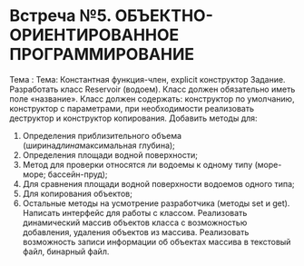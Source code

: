 # Встреча №5. ОБЪЕКТНО-ОРИЕНТИРОВАННОЕ ПРОГРАММИРОВАНИЕ
Тема : Тема: Константная функция-член, explicit конструктор
Задание.
Разработать класс Reservoir (водоем). Класс должен обязательно иметь поле «название». Класс должен содержать:
конструктор по умолчанию, конструктор с параметрами,
при необходимости реализовать деструктор и конструктор копирования.
Добавить методы для:
1. Определения приблизительного объема (ширина*длина*максимальная глубина);
2. Определения площади водной поверхности;
3. Метод для проверки относятся ли водоемы к одному
типу (море-море; бассейн-пруд);
4. Для сравнения площади водной поверхности водоемов
одного типа;
5. Для копирования объектов;
6. Остальные методы на усмотрение разработчика (методы set и get).
Написать интерфейс для работы с классом. Реализовать
динамический массив объектов класса с возможностью
добавления, удаления объектов из массива. Реализовать
возможность записи информации об объектах массива
в текстовый файл, бинарный файл.
